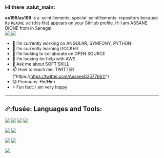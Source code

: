 ### Hi there :salut_main:
**as199/as199** is a :scintillements: _special_ :scintillements: repository because its `README.md` (this file) appears on your GitHub profile.
Hi I am ASSANE DIONE from in Senegal:
</br>
<a href="https://www.linkedin.com/in/cheikh-sow-5b8908142/" alt="My LinkedIn" rel="nofollow">
  <img src="https://camo.githubusercontent.com/a493f6833f99fb3c85788d6d9305e6b7a42b838e5ee5d138fd9a8214a7e77472/68747470733a2f2f696d672e736869656c64732e696f2f62616467652f6c696e6b6564696e2d2532333030373742352e7376673f267374796c653d666f722d7468652d6261646765266c6f676f3d6c696e6b6564696e266c6f676f436f6c6f723d7768697465" data-canonical-src="https://img.shields.io/badge/linkedin-%230077B5.svg?&amp;style=for-the-badge&amp;logo=linkedin&amp;logoColor=white" style="max-width:100%;">
</a>
<a href="https://twitter.com/kheuch124" alt="Follow Me on Twitter" rel="nofollow">
    <img src="https://camo.githubusercontent.com/e1c2fd3bcd4ed13889ed78d1e814261a7cfbc79ae826198b7813850b15a8d956/68747470733a2f2f696d672e736869656c64732e696f2f62616467652f747769747465722d2532333144413146322e7376673f267374796c653d666f722d7468652d6261646765266c6f676f3d74776974746572266c6f676f436f6c6f723d7768697465" data-canonical-src="https://img.shields.io/badge/twitter-%231DA1F2.svg?&amp;style=for-the-badge&amp;logo=twitter&amp;logoColor=white" style="max-width:100%;">
</a>
- 🔭 I’m currently working on ANGULAR, SYMFONY, PYTHON
- 🌱 I’m currently learning DOCKER
- 👯 I’m looking to collaborate on OPEN SOURCE
- 🤔 I’m looking for help with AWS
- 💬 Ask me about SOFT SKILL
- 📫 How to reach me: TWITTER ("https://https://twitter.com/AssaneD25776611")
- 😄 Pronouns: He/Him
- ⚡ Fun fact: I am very happy
 <hr>
 <h2><a id="user-content--languages-and-tools" class="anchor" aria-hidden="true" href="#-languages-and-tools"><svg class="octicon octicon-link" viewBox="0 0 16 16" version="1.1" width="16" height="16" aria-hidden="true"><path fill-rule="evenodd" d="M7.775 3.275a.75.75 0 001.06 1.06l1.25-1.25a2 2 0 112.83 2.83l-2.5 2.5a2 2 0 01-2.83 0 .75.75 0 00-1.06 1.06 3.5 3.5 0 004.95 0l2.5-2.5a3.5 3.5 0 00-4.95-4.95l-1.25 1.25zm-4.69 9.64a2 2 0 010-2.83l2.5-2.5a2 2 0 012.83 0 .75.75 0 001.06-1.06 3.5 3.5 0 00-4.95 0l-2.5 2.5a3.5 3.5 0 004.95 4.95l1.25-1.25a.75.75 0 00-1.06-1.06l-1.25 1.25a2 2 0 01-2.83 0z"></path></svg></a><g-emoji class="g-emoji" alias="rocket" fallback-src="https://github.githubassets.com/images/icons/emoji/unicode/1f680.png">:fusée:</g-emoji> Languages and Tools:</h2>
 <p><a target="_blank" rel="noopener noreferrer" href="https://camo.githubusercontent.com/648600147ddac59ea1f35d9b6622279a609b5e68ac4dd61fa85d2be64ba55421/68747470733a2f2f696d672e736869656c64732e696f2f62616467652f6a6176617363726970742d2532334637444631452e7376673f267374796c653d666f722d7468652d6261646765266c6f676f3d6a617661736372697074266c6f676f436f6c6f723d7768697465"><img src="https://camo.githubusercontent.com/648600147ddac59ea1f35d9b6622279a609b5e68ac4dd61fa85d2be64ba55421/68747470733a2f2f696d672e736869656c64732e696f2f62616467652f6a6176617363726970742d2532334637444631452e7376673f267374796c653d666f722d7468652d6261646765266c6f676f3d6a617661736372697074266c6f676f436f6c6f723d7768697465" data-canonical-src="https://img.shields.io/badge/javascript-%23F7DF1E.svg?&amp;style=for-the-badge&amp;logo=javascript&amp;logoColor=white" style="max-width:100%;"></a> <a target="_blank" rel="noopener noreferrer" href="https://camo.githubusercontent.com/fbc5785dcf075454b6e2b6d03ecc88ef2089ca332fd70b3272bf5e47144d9f20/68747470733a2f2f696d672e736869656c64732e696f2f62616467652f72656163742d2532333631444146422e7376673f267374796c653d666f722d7468652d6261646765266c6f676f3d7265616374266c6f676f436f6c6f723d7768697465"><img src="https://camo.githubusercontent.com/fbc5785dcf075454b6e2b6d03ecc88ef2089ca332fd70b3272bf5e47144d9f20/68747470733a2f2f696d672e736869656c64732e696f2f62616467652f72656163742d2532333631444146422e7376673f267374796c653d666f722d7468652d6261646765266c6f676f3d7265616374266c6f676f436f6c6f723d7768697465" data-canonical-src="https://img.shields.io/badge/react-%2361DAFB.svg?&amp;style=for-the-badge&amp;logo=react&amp;logoColor=white" style="max-width:100%;"></a> <a target="_blank" rel="noopener noreferrer" href="https://camo.githubusercontent.com/3f261f8c0791c4b1bd54b9f3cd6624277d594b07e26dc719b278b4c24e98cf5f/68747470733a2f2f696d672e736869656c64732e696f2f62616467652f4e6f64652e6a732d3330333033303f7374796c653d666f722d7468652d6261646765266c6f676f3d6e6f64652e6a73266c6f676f436f6c6f723d7768697465253232"><img src="https://camo.githubusercontent.com/3f261f8c0791c4b1bd54b9f3cd6624277d594b07e26dc719b278b4c24e98cf5f/68747470733a2f2f696d672e736869656c64732e696f2f62616467652f4e6f64652e6a732d3330333033303f7374796c653d666f722d7468652d6261646765266c6f676f3d6e6f64652e6a73266c6f676f436f6c6f723d7768697465253232" data-canonical-src="https://img.shields.io/badge/Node.js-303030?style=for-the-badge&amp;logo=node.js&amp;logoColor=white%22" style="max-width:100%;"></a> <a target="_blank" rel="noopener noreferrer" href="https://camo.githubusercontent.com/77a22b7e19399bd7a499bd8fac4f48522095bdd0ffde053d8c06ce11db086e53/68747470733a2f2f696d672e736869656c64732e696f2f62616467652f616e67756c61722d7265643f7374796c653d666f722d7468652d6261646765266c6f676f3d616e67756c6172266c6f676f436f6c6f723d7768697465"><img src="https://camo.githubusercontent.com/77a22b7e19399bd7a499bd8fac4f48522095bdd0ffde053d8c06ce11db086e53/68747470733a2f2f696d672e736869656c64732e696f2f62616467652f616e67756c61722d7265643f7374796c653d666f722d7468652d6261646765266c6f676f3d616e67756c6172266c6f676f436f6c6f723d7768697465" data-canonical-src="https://img.shields.io/badge/angular-red?style=for-the-badge&amp;logo=angular&amp;logoColor=white" style="max-width:100%;"></a> <a target="_blank" rel="noopener noreferrer" style="max-width:100%;"></a></p>
 <p><a target="_blank" rel="noopener noreferrer" href="https://camo.githubusercontent.com/0b23e224a59bcd3214f07eb64893d4efe37ac8d834d95b522d4a9b68858f1479/68747470733a2f2f696d672e736869656c64732e696f2f62616467652f707974686f6e2d2532333337373641422e7376673f267374796c653d666f722d7468652d6261646765266c6f676f3d707974686f6e266c6f676f436f6c6f723d464644343342"><img src="https://camo.githubusercontent.com/0b23e224a59bcd3214f07eb64893d4efe37ac8d834d95b522d4a9b68858f1479/68747470733a2f2f696d672e736869656c64732e696f2f62616467652f707974686f6e2d2532333337373641422e7376673f267374796c653d666f722d7468652d6261646765266c6f676f3d707974686f6e266c6f676f436f6c6f723d464644343342" data-canonical-src="https://img.shields.io/badge/python-%233776AB.svg?&amp;style=for-the-badge&amp;logo=python&amp;logoColor=FFD43B" style="max-width:100%;"></a> <a target="_blank" rel="noopener noreferrer" href="https://camo.githubusercontent.com/4d74b36962a1b06aed5f035f2f95f131059b2b551c7e6d81630f7df7831b9f80/68747470733a2f2f696d672e736869656c64732e696f2f62616467652f446a616e676f2d3039324532303f7374796c653d666f722d7468652d6261646765266c6f676f3d646a616e676f266c6f676f436f6c6f723d7768697465"><img src="https://camo.githubusercontent.com/4d74b36962a1b06aed5f035f2f95f131059b2b551c7e6d81630f7df7831b9f80/68747470733a2f2f696d672e736869656c64732e696f2f62616467652f446a616e676f2d3039324532303f7374796c653d666f722d7468652d6261646765266c6f676f3d646a616e676f266c6f676f436f6c6f723d7768697465" data-canonical-src="https://img.shields.io/badge/flask-white?&style=for-the-badge&logo=flask&logoColor=black" style="max-width:100%;"></a></p>
 <p><a target="_blank" rel="noopener noreferrer" href="https://camo.githubusercontent.com/e14b02ecfc00f4b0dd5993180367042b0fa581a2e6d83da72a4e30e4ef7d676b/68747470733a2f2f696d672e736869656c64732e696f2f62616467652f5048502d6665666566653f7374796c653d666f722d7468652d6261646765266c6f676f3d706870266c6f676f436f6c6f723d343734413841"><img src="https://camo.githubusercontent.com/e14b02ecfc00f4b0dd5993180367042b0fa581a2e6d83da72a4e30e4ef7d676b/68747470733a2f2f696d672e736869656c64732e696f2f62616467652f5048502d6665666566653f7374796c653d666f722d7468652d6261646765266c6f676f3d706870266c6f676f436f6c6f723d343734413841" data-canonical-src="https://img.shields.io/badge/PHP-fefefe?style=for-the-badge&amp;logo=php&amp;logoColor=474A8A" style="max-width:100%;"></a> <a target="_blank" rel="noopener noreferrer" href="https://camo.githubusercontent.com/1146c6d9891e21dd71555488313421a7385a41e23f5004d0e8c4df75d040539a/68747470733a2f2f696d672e736869656c64732e696f2f62616467652f53796d666f6e792d6665666566653f7374796c653d666f722d7468652d6261646765266c6f676f3d73796d666f6e79266c6f676f436f6c6f723d626c61636b"><img src="https://camo.githubusercontent.com/1146c6d9891e21dd71555488313421a7385a41e23f5004d0e8c4df75d040539a/68747470733a2f2f696d672e736869656c64732e696f2f62616467652f53796d666f6e792d6665666566653f7374796c653d666f722d7468652d6261646765266c6f676f3d73796d666f6e79266c6f676f436f6c6f723d626c61636b" data-canonical-src="https://img.shields.io/badge/Symfony-fefefe?style=for-the-badge&amp;logo=symfony&amp;logoColor=black" style="max-width:100%;"></a></p>
 <p><a target="_blank" rel="noopener noreferrer" href="https://camo.githubusercontent.com/319025bc7fd8223b3ff56fb2b5eb551703bf9cecd55ef884544cebb48adcd5e9/68747470733a2f2f696d672e736869656c64732e696f2f62616467652f646f636b65722d6665666566653f7374796c653d666f722d7468652d6261646765266c6f676f3d646f636b6572266c6f676f436f6c6f723d626c7565"><img src="https://camo.githubusercontent.com/319025bc7fd8223b3ff56fb2b5eb551703bf9cecd55ef884544cebb48adcd5e9/68747470733a2f2f696d672e736869656c64732e696f2f62616467652f646f636b65722d6665666566653f7374796c653d666f722d7468652d6261646765266c6f676f3d646f636b6572266c6f676f436f6c6f723d626c7565" data-canonical-src="https://img.shields.io/badge/docker-fefefe?style=for-the-badge&amp;logo=docker&amp;logoColor=blue" style="max-width:100%;"></a></p>
